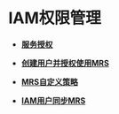 # IAM权限管理<a name="mrs_01_0452"></a>

-   **[服务授权](服务授权.md)**  

-   **[创建用户并授权使用MRS](创建用户并授权使用MRS.md)**  

-   **[MRS自定义策略](MRS自定义策略.md)**  

-   **[IAM用户同步MRS](IAM用户同步MRS.md)**  


